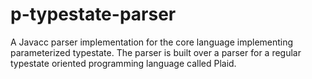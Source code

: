 # p-typestate-parser
A Javacc parser implementation for the core language implementing parameterized typestate. The parser is built over a parser for a regular typestate oriented programming language called Plaid. 
